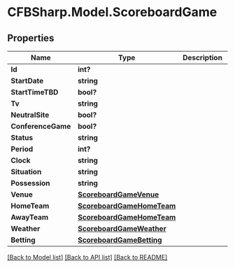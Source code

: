 # CFBSharp.Model.ScoreboardGame
## Properties

Name | Type | Description | Notes
------------ | ------------- | ------------- | -------------
**Id** | **int?** |  | [optional] 
**StartDate** | **string** |  | [optional] 
**StartTimeTBD** | **bool?** |  | [optional] 
**Tv** | **string** |  | [optional] 
**NeutralSite** | **bool?** |  | [optional] 
**ConferenceGame** | **bool?** |  | [optional] 
**Status** | **string** |  | [optional] 
**Period** | **int?** |  | [optional] 
**Clock** | **string** |  | [optional] 
**Situation** | **string** |  | [optional] 
**Possession** | **string** |  | [optional] 
**Venue** | [**ScoreboardGameVenue**](ScoreboardGameVenue.md) |  | [optional] 
**HomeTeam** | [**ScoreboardGameHomeTeam**](ScoreboardGameHomeTeam.md) |  | [optional] 
**AwayTeam** | [**ScoreboardGameHomeTeam**](ScoreboardGameHomeTeam.md) |  | [optional] 
**Weather** | [**ScoreboardGameWeather**](ScoreboardGameWeather.md) |  | [optional] 
**Betting** | [**ScoreboardGameBetting**](ScoreboardGameBetting.md) |  | [optional] 

[[Back to Model list]](../README.md#documentation-for-models) [[Back to API list]](../README.md#documentation-for-api-endpoints) [[Back to README]](../README.md)

